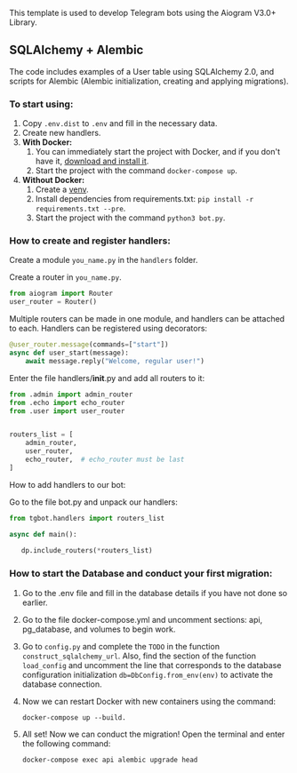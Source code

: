 This template is used to develop Telegram bots using the Aiogram V3.0+ Library.

## SQLAlchemy + Alembic
The code includes examples of a User table using SQLAlchemy 2.0, and scripts for Alembic (Alembic initialization, creating and applying migrations).

### To start using:
1. Copy `.env.dist` to `.env` and fill in the necessary data.
2. Create new handlers.
3. **With Docker:**
   1. You can immediately start the project with Docker, and if you don't have it, [download and install it](https://docs.docker.com/get-docker/).
   2. Start the project with the command `docker-compose up`.
4. **Without Docker:**
   1. Create a [venv](https://docs.python.org/3/library/venv.html).
   2. Install dependencies from requirements.txt: `pip install -r requirements.txt --pre`.
   3. Start the project with the command `python3 bot.py`.

### How to create and register handlers:
Create a module `you_name.py` in the `handlers` folder.

Create a router in `you_name.py`.
```python
from aiogram import Router
user_router = Router()
```
Multiple routers can be made in one module, and handlers can be attached to each.
Handlers can be registered using decorators:

```python
@user_router.message(commands=["start"])
async def user_start(message):
    await message.reply("Welcome, regular user!")
```
Enter the file handlers/__init__.py and add all routers to it:

```python
from .admin import admin_router
from .echo import echo_router
from .user import user_router


routers_list = [
    admin_router,
    user_router,
    echo_router,  # echo_router must be last
]
```
How to add handlers to our bot:

Go to the file bot.py and unpack our handlers:

```python
from tgbot.handlers import routers_list

async def main():
   
   dp.include_routers(*routers_list)

```

### How to start the Database and conduct your first migration:

1. Go to the .env file and fill in the database details if you have not done so earlier.

2. Go to the file docker-compose.yml and uncomment sections: api, pg_database, and volumes to begin work.

3. Go to `config.py` and complete the `TODO` in the function `construct_sqlalchemy_url`. Also, find the section of the function `load_config` and uncomment the line that corresponds to the database configuration initialization `db=DbConfig.from_env(env)` to activate the database connection.

4. Now we can restart Docker with new containers using the command:

    `docker-compose up --build.`

5. All set! Now we can conduct the migration! Open the terminal and enter the following command:

    `docker-compose exec api alembic upgrade head`
